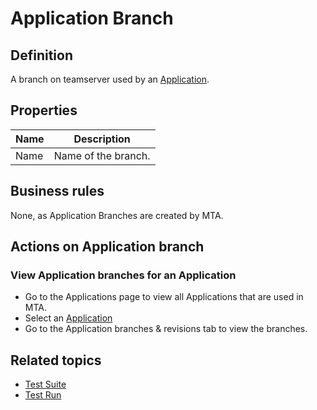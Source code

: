 # Application Branch

## Definition

A branch on teamserver used by an [Application](application).

## Properties
| Name | Description |
| ----------- | ----------- |
| Name | Name of the branch. |

## Business rules

None, as Application Branches are created by MTA.

## Actions on Application branch

### View Application branches for an Application
- Go to the Applications page to view all Applications that are used in MTA.
- Select an [Application](application)
- Go to the Application branches & revisions tab to view the branches.

## Related topics
- [Test Suite](test-suite)
- [Test Run](test-run)
